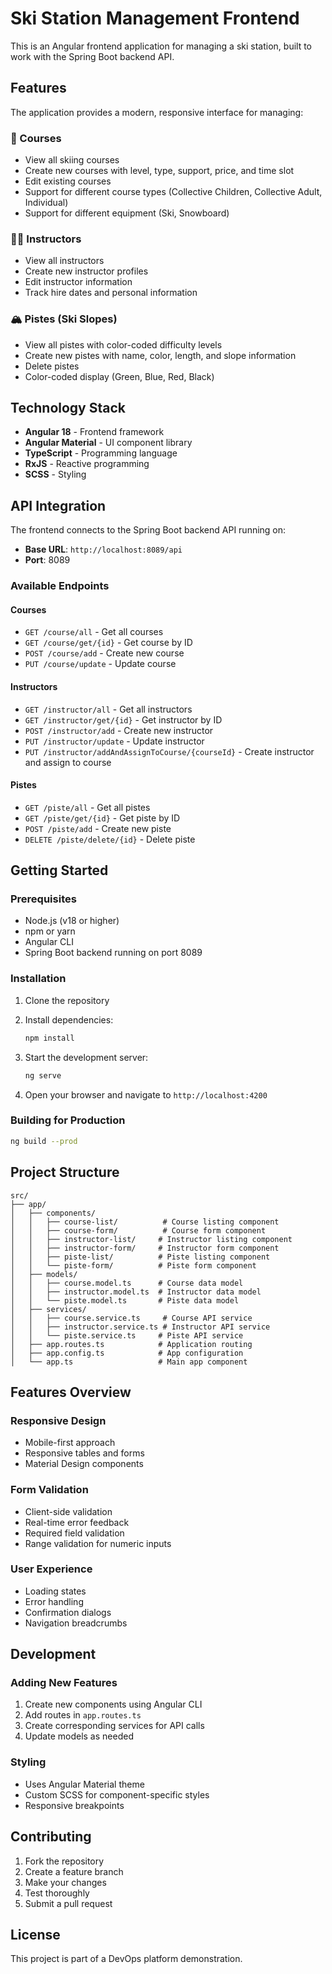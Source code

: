 # Ski Station Management Frontend

This is an Angular frontend application for managing a ski station, built to work with the Spring Boot backend API.

## Features

The application provides a modern, responsive interface for managing:

### 🎿 Courses
- View all skiing courses
- Create new courses with level, type, support, price, and time slot
- Edit existing courses
- Support for different course types (Collective Children, Collective Adult, Individual)
- Support for different equipment (Ski, Snowboard)

### 👨‍🏫 Instructors
- View all instructors
- Create new instructor profiles
- Edit instructor information
- Track hire dates and personal information

### 🏔️ Pistes (Ski Slopes)
- View all pistes with color-coded difficulty levels
- Create new pistes with name, color, length, and slope information
- Delete pistes
- Color-coded display (Green, Blue, Red, Black)

## Technology Stack

- **Angular 18** - Frontend framework
- **Angular Material** - UI component library
- **TypeScript** - Programming language
- **RxJS** - Reactive programming
- **SCSS** - Styling

## API Integration

The frontend connects to the Spring Boot backend API running on:
- **Base URL**: `http://localhost:8089/api`
- **Port**: 8089

### Available Endpoints

#### Courses
- `GET /course/all` - Get all courses
- `GET /course/get/{id}` - Get course by ID
- `POST /course/add` - Create new course
- `PUT /course/update` - Update course

#### Instructors
- `GET /instructor/all` - Get all instructors
- `GET /instructor/get/{id}` - Get instructor by ID
- `POST /instructor/add` - Create new instructor
- `PUT /instructor/update` - Update instructor
- `PUT /instructor/addAndAssignToCourse/{courseId}` - Create instructor and assign to course

#### Pistes
- `GET /piste/all` - Get all pistes
- `GET /piste/get/{id}` - Get piste by ID
- `POST /piste/add` - Create new piste
- `DELETE /piste/delete/{id}` - Delete piste

## Getting Started

### Prerequisites
- Node.js (v18 or higher)
- npm or yarn
- Angular CLI
- Spring Boot backend running on port 8089

### Installation

1. Clone the repository
2. Install dependencies:
   ```bash
   npm install
   ```

3. Start the development server:
   ```bash
   ng serve
   ```

4. Open your browser and navigate to `http://localhost:4200`

### Building for Production

```bash
ng build --prod
```

## Project Structure

```
src/
├── app/
│   ├── components/
│   │   ├── course-list/          # Course listing component
│   │   ├── course-form/          # Course form component
│   │   ├── instructor-list/     # Instructor listing component
│   │   ├── instructor-form/     # Instructor form component
│   │   ├── piste-list/          # Piste listing component
│   │   └── piste-form/          # Piste form component
│   ├── models/
│   │   ├── course.model.ts      # Course data model
│   │   ├── instructor.model.ts  # Instructor data model
│   │   └── piste.model.ts       # Piste data model
│   ├── services/
│   │   ├── course.service.ts     # Course API service
│   │   ├── instructor.service.ts # Instructor API service
│   │   └── piste.service.ts     # Piste API service
│   ├── app.routes.ts            # Application routing
│   ├── app.config.ts            # App configuration
│   └── app.ts                   # Main app component
```

## Features Overview

### Responsive Design
- Mobile-first approach
- Responsive tables and forms
- Material Design components

### Form Validation
- Client-side validation
- Real-time error feedback
- Required field validation
- Range validation for numeric inputs

### User Experience
- Loading states
- Error handling
- Confirmation dialogs
- Navigation breadcrumbs

## Development

### Adding New Features
1. Create new components using Angular CLI
2. Add routes in `app.routes.ts`
3. Create corresponding services for API calls
4. Update models as needed

### Styling
- Uses Angular Material theme
- Custom SCSS for component-specific styles
- Responsive breakpoints

## Contributing

1. Fork the repository
2. Create a feature branch
3. Make your changes
4. Test thoroughly
5. Submit a pull request

## License

This project is part of a DevOps platform demonstration.